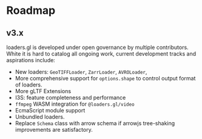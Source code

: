 # Roadmap

## v3.x

loaders.gl is developed under open governance by multiple contributors.
White it is hard to catalog all ongoing work, current development tracks and aspirations include:

- New loaders: `GeoTIFFLoader`, `ZarrLoader`, `AVROLoader`,
- More comprehensive support for `options.shape` to control output format of loaders.
- More gLTF Extensions
- I3S: feature completeness and performance
- `ffmpeg` WASM integration for `@loaders.gl/video`
- EcmaScript module support
- Unbundled loaders.
- Replace `Schema` class with arrow schema if arrowjs tree-shaking improvements are satisfactory.
